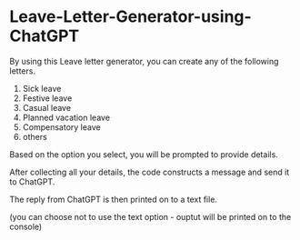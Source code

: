 # Leave-Letter-Generator-using-ChatGPT

By using this Leave letter generator, you can create any of the following letters.
1. Sick leave
2. Festive leave
3. Casual leave
4. Planned vacation leave
5. Compensatory leave
6. others

Based on the option you select, you will be prompted to provide details.

After collecting all your details, the code constructs a message and send it to ChatGPT.

The reply from ChatGPT is then printed on to a text file.

(you can choose not to use the text option - ouptut will be printed on to the console)

